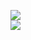 [![](https://img.shields.io/badge/Made%20With-Github%20Spray-lightgrey.svg?style=for-the-badge&logo=github)](https://github.com/Annihil/github-spray#8748)  
[![](https://i.imgur.com/2DrTn0Z.gif)](https://github.com/Annihil/github-spray)